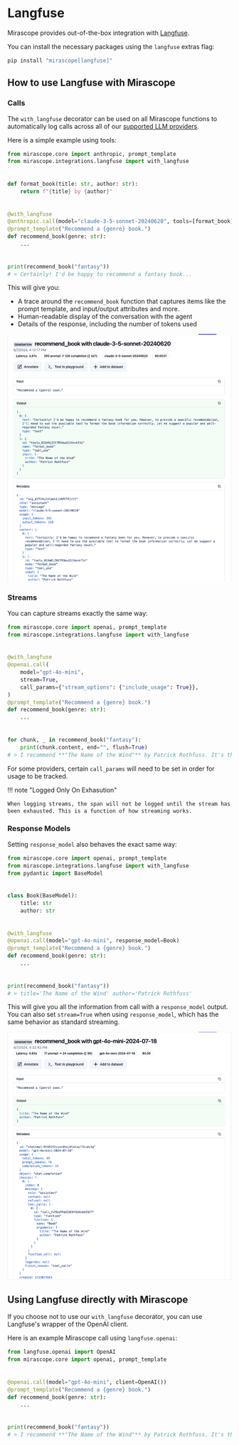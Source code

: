 # Langfuse

Mirascope provides out-of-the-box integration with [Langfuse](https://langfuse.com/).

You can install the necessary packages using the `langfuse` extras flag:

```python
pip install "mirascope[langfuse]"
```

## How to use Langfuse with Mirascope

### Calls

The `with_langfuse` decorator can be used on all Mirascope functions to automatically log calls across all of our [supported LLM providers](../learn/calls.md#supported-providers).

Here is a simple example using tools:

```python
from mirascope.core import anthropic, prompt_template
from mirascope.integrations.langfuse import with_langfuse


def format_book(title: str, author: str):
    return f"{title} by {author}"


@with_langfuse
@anthropic.call(model="claude-3-5-sonnet-20240620", tools=[format_book])
@prompt_template("Recommend a {genre} book.")
def recommend_book(genre: str):
    ...


print(recommend_book("fantasy"))
# > Certainly! I'd be happy to recommend a fantasy book...
```

This will give you:

* A trace around the `recommend_book` function that captures items like the prompt template, and input/output attributes and more.
* Human-readable display of the conversation with the agent
* Details of the response, including the number of tokens used

![langfuse-call-tool](../assets/langfuse-call-tool.png)

### Streams

You can capture streams exactly the same way:

```python
from mirascope.core import openai, prompt_template
from mirascope.integrations.langfuse import with_langfuse


@with_langfuse
@openai.call(
    model="gpt-4o-mini",
    stream=True,
    call_params={"stream_options": {"include_usage": True}},
)
@prompt_template("Recommend a {genre} book.")
def recommend_book(genre: str):
    ...


for chunk, _ in recommend_book("fantasy"):
    print(chunk.content, end="", flush=True)
# > I recommend **"The Name of the Wind"** by Patrick Rothfuss. It's the first book...
```

For some providers, certain `call_params` will need to be set in order for usage to be tracked.

!!! note "Logged Only On Exhasution"

    When logging streams, the span will not be logged until the stream has been exhausted. This is a function of how streaming works.

### Response Models

Setting `response_model` also behaves the exact same way:

```python
from mirascope.core import openai, prompt_template
from mirascope.integrations.langfuse import with_langfuse
from pydantic import BaseModel


class Book(BaseModel):
    title: str
    author: str


@with_langfuse
@openai.call(model="gpt-4o-mini", response_model=Book)
@prompt_template("Recommend a {genre} book.")
def recommend_book(genre: str):
    ...


print(recommend_book("fantasy"))
# > title='The Name of the Wind' author='Patrick Rothfuss'
```

This will give you all the information from call with a `response_model` output. You can also set `stream=True` when using `response_model`, which has the same behavior as standard streaming.

![langfuse-response-model](../assets/langfuse-response-model.png)

## Using Langfuse directly with Mirascope

If you choose not to use our `with_langfuse` decorator, you can use Langfuse's wrapper of the OpenAI client.

Here is an example Mirascope call using `langfuse.openai`:

```python
from langfuse.openai import OpenAI
from mirascope.core import openai, prompt_template


@openai.call(model="gpt-4o-mini", client=OpenAI())
@prompt_template("Recommend a {genre} book.")
def recommend_book(genre: str):
    ...


print(recommend_book("fantasy"))
# > I recommend **"The Name of the Wind"** by Patrick Rothfuss. It's the first book...
```
